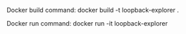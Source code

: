Docker build command:
docker build -t loopback-explorer .

Docker run command:
docker run -it loopback-explorer
